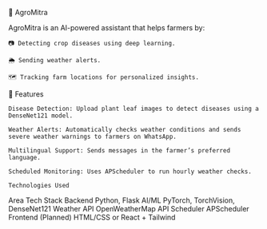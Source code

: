 🌾 AgroMitra

AgroMitra is an AI-powered assistant that helps farmers by:

    📷 Detecting crop diseases using deep learning.

    🌦️ Sending weather alerts.

    🗺️ Tracking farm locations for personalized insights.

🔧 Features

    Disease Detection: Upload plant leaf images to detect diseases using a DenseNet121 model.

    Weather Alerts: Automatically checks weather conditions and sends severe weather warnings to farmers on WhatsApp.

    Multilingual Support: Sends messages in the farmer’s preferred language.

    Scheduled Monitoring: Uses APScheduler to run hourly weather checks.

    Technologies Used
Area	Tech Stack
Backend	Python, Flask
AI/ML	PyTorch, TorchVision, DenseNet121
Weather API	OpenWeatherMap API
Scheduler	APScheduler
Frontend	(Planned) HTML/CSS or React + Tailwind
